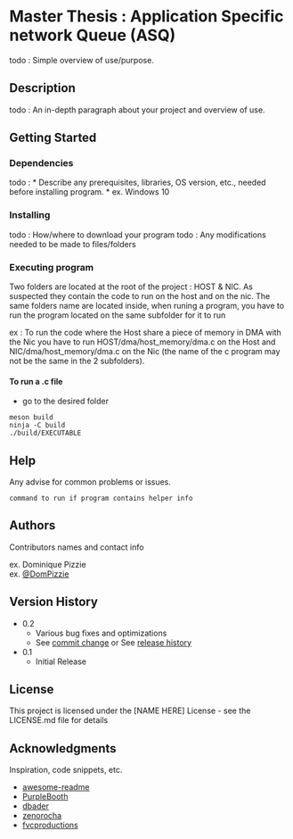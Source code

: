 # Master Thesis : Application Specific network Queue (ASQ)

todo : Simple overview of use/purpose.

## Description

todo : An in-depth paragraph about your project and overview of use.

## Getting Started

### Dependencies

todo : 	* Describe any prerequisites, libraries, OS version, etc., needed before installing program.
	* ex. Windows 10

### Installing

todo :  How/where to download your program
todo :  Any modifications needed to be made to files/folders

### Executing program

Two folders are located at the root of the project : HOST & NIC. As suspected they contain the code to run on the host and on the nic. 
The same folders name are located inside, when runing a program, you have to run the program located on the same subfolder for it to run

ex : To run the code where the Host share a piece of memory in DMA with the Nic you have to run HOST/dma/host_memory/dma.c on the Host 
and NIC/dma/host_memory/dma.c on the Nic (the name of the c program may not be the same in the 2 subfolders).

#### To run a .c file

* go to the desired folder

```
meson build
ninja -C build
./build/EXECUTABLE
```

## Help

Any advise for common problems or issues.
```
command to run if program contains helper info
```

## Authors

Contributors names and contact info

ex. Dominique Pizzie  
ex. [@DomPizzie](https://twitter.com/dompizzie)

## Version History

* 0.2
    * Various bug fixes and optimizations
    * See [commit change]() or See [release history]()
* 0.1
    * Initial Release

## License

This project is licensed under the [NAME HERE] License - see the LICENSE.md file for details

## Acknowledgments

Inspiration, code snippets, etc.
* [awesome-readme](https://github.com/matiassingers/awesome-readme)
* [PurpleBooth](https://gist.github.com/PurpleBooth/109311bb0361f32d87a2)
* [dbader](https://github.com/dbader/readme-template)
* [zenorocha](https://gist.github.com/zenorocha/4526327)
* [fvcproductions](https://gist.github.com/fvcproductions/1bfc2d4aecb01a834b46)
